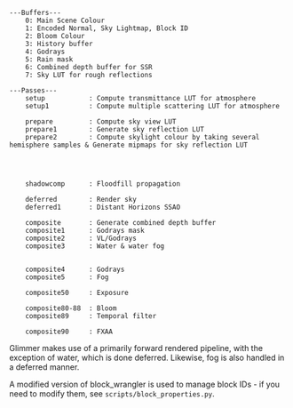 ```
---Buffers---
    0: Main Scene Colour          
    1: Encoded Normal, Sky Lightmap, Block ID
    2: Bloom Colour
    3: History buffer
    4: Godrays
    5: Rain mask
    6: Combined depth buffer for SSR
    7: Sky LUT for rough reflections

---Passes---
    setup           : Compute transmittance LUT for atmosphere
    setup1          : Compute multiple scattering LUT for atmosphere

    prepare         : Compute sky view LUT
    prepare1        : Generate sky reflection LUT
    prepare2        : Compute skylight colour by taking several hemisphere samples & Generate mipmaps for sky reflection LUT




    shadowcomp      : Floodfill propagation

    deferred        : Render sky
    deferred1       : Distant Horizons SSAO

    composite       : Generate combined depth buffer    
    composite1      : Godrays mask
    composite2      : VL/Godrays
    composite3      : Water & water fog


    composite4      : Godrays
    composite5      : Fog

    composite50     : Exposure
    
    composite80-88  : Bloom
    composite89     : Temporal filter

    composite90     : FXAA
```

Glimmer makes use of a primarily forward rendered pipeline, with the exception of water, which is done deferred. Likewise, fog is also handled in a deferred manner.

A modified version of block_wrangler is used to manage block IDs - if you need to modify them, see `scripts/block_properties.py`.
